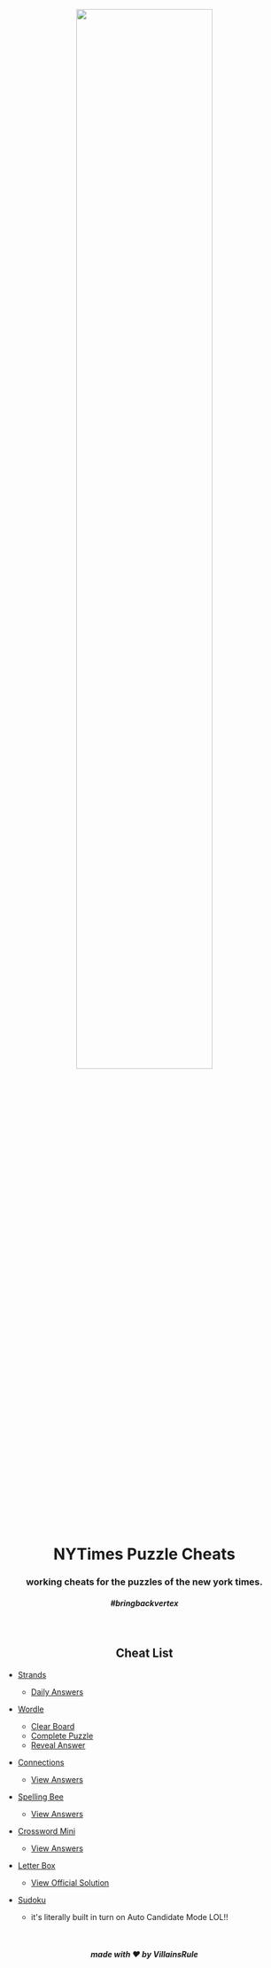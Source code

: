 <div align="center">
    <img src="https://i.imgur.com/3GYp69x.png" width="70%">
    <h1>NYTimes Puzzle Cheats</h1>
    <h3>working cheats for the puzzles of the new york times.</h3>
    <h5>#bringbackvertex</h5>
    <br>
    <h2>Cheat List</h2>
</div>

- [Strands](https://www.nytimes.com/games/strands)
    - [Daily Answers](./strands/answers.js)

- [Wordle](https://www.nytimes.com/games/wordle)
    - [Clear Board](./wordle/clearBoard.js)
    - [Complete Puzzle](./wordle/completePuzzle.js)
    - [Reveal Answer](./wordle/revealAnswer.js)

- [Connections](https://www.nytimes.com/games/connections)
    - [View Answers](./connections/answers.js)

- [Spelling Bee](https://www.nytimes.com/puzzles/spelling-bee)
    - [View Answers](./spelling-bee/answers.js)

- [Crossword Mini](https://www.nytimes.com/crosswords/game/mini)
    - [View Answers](./mini/answers.js)

- [Letter Box](https://www.nytimes.com/puzzles/letter-boxed)
    - [View Official Solution](./letter-boxed/answers.js)

- [Sudoku](https://www.nytimes.com/puzzles/sudoku)
    - it's literally built in turn on Auto Candidate Mode LOL!!

<br>
<h5 align="center">made with ❤️ by <b>VillainsRule</b></h5>